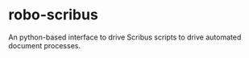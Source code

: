 robo-scribus
============

An python-based interface to drive Scribus scripts to drive automated document processes.
